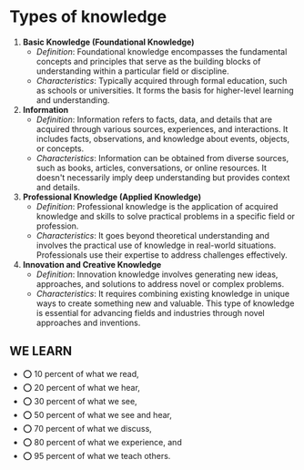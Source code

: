 # Types of knowledge

1. **Basic Knowledge (Foundational Knowledge)**
   - *Definition*: Foundational knowledge encompasses the fundamental concepts and principles that serve as the building blocks of understanding within a particular field or discipline.
   - *Characteristics*: Typically acquired through formal education, such as schools or universities. It forms the basis for higher-level learning and understanding.
2. **Information**
   - *Definition*: Information refers to facts, data, and details that are acquired through various sources, experiences, and interactions. It includes facts, observations, and knowledge about events, objects, or concepts.
   - *Characteristics*: Information can be obtained from diverse sources, such as books, articles, conversations, or online resources. It doesn't necessarily imply deep understanding but provides context and details.
3. **Professional Knowledge (Applied Knowledge)**
   - *Definition*: Professional knowledge is the application of acquired knowledge and skills to solve practical problems in a specific field or profession.
   - *Characteristics*: It goes beyond theoretical understanding and involves the practical use of knowledge in real-world situations. Professionals use their expertise to address challenges effectively.
4. **Innovation and Creative Knowledge**
   - *Definition*: Innovation knowledge involves generating new ideas, approaches, and solutions to address novel or complex problems.
   - *Characteristics*: It requires combining existing knowledge in unique ways to create something new and valuable. This type of knowledge is essential for advancing fields and industries through novel approaches and inventions.

## WE LEARN

- ⭕ 10 percent of what we read,
- ⭕ 20 percent of what we hear,
- ⭕ 30 percent of what we see,
- ⭕ 50 percent of what we see and hear,
- ⭕ 70 percent of what we discuss,
- ⭕ 80 percent of what we experience, and
- ⭕ 95 percent of what we teach others.
